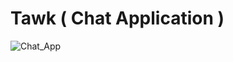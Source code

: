 # Tawk ( Chat Application )



![Chat_App](https://github.com/arijit203/Tawk/assets/99786400/83f2ee46-2deb-4dc9-bff8-5700ef74e69c)
